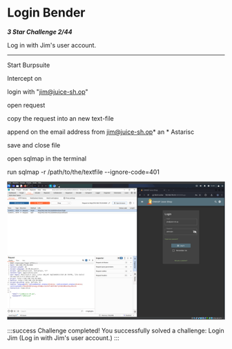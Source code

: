 # Login Bender

***3 Star Challenge 2/44***

Log in with Jim's user account.

---

Start Burpsuite

Intercept on 

login with "jim@juice-sh.op"

open request

copy the request into an new text-file

append on the email address from jim@juice-sh.op* an * Astarisc 

save and close file

open sqlmap in the terminal

run sqlmap -r /path/to/the/textfile --ignore-code=401

![login_jim.png](../img/login_jim.png)


:::success Challenge completed!
You successfully solved a challenge: Login Jim (Log in with Jim's user account.)
:::
